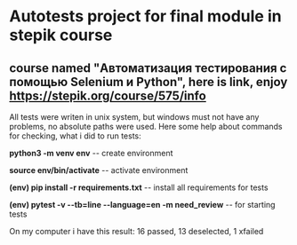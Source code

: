 # Autotests project for final module in stepik course
## course named "Автоматизация тестирования с помощью Selenium и Python", here is link, enjoy https://stepik.org/course/575/info

All tests were writen in unix system, but windows must not have any problems, no absolute paths were used.
Here some help about commands for checking, what i did to run tests:

**python3 -m venv env**  --  create environment

**source env/bin/activate**  -- activate environment

**(env) pip install -r requirements.txt**  -- install all requirements for tests

**(env) pytest -v --tb=line --language=en -m need_review**  -- for starting tests

On my computer i have this result: 16 passed, 13 deselected, 1 xfailed